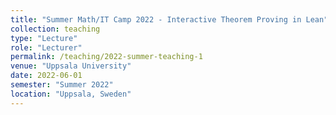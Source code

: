 ```yaml
---
title: "Summer Math/IT Camp 2022 - Interactive Theorem Proving in Lean"
collection: teaching
type: "Lecture"
role: "Lecturer"
permalink: /teaching/2022-summer-teaching-1
venue: "Uppsala University"
date: 2022-06-01
semester: "Summer 2022"
location: "Uppsala, Sweden"
---
```

